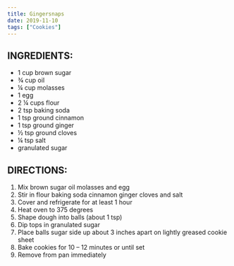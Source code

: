 ```yaml
---
title: Gingersnaps
date: 2019-11-10
tags: ["Cookies"]
---
```


## INGREDIENTS:

* 1 cup brown sugar
* ¾ cup oil
* ¼ cup molasses
* 1 egg
* 2 ¼ cups flour
* 2 tsp baking soda
* 1 tsp ground cinnamon	
* 1 tsp ground ginger
* ½ tsp ground cloves
* ¼ tsp salt
* granulated sugar

## DIRECTIONS:

1.	Mix brown sugar oil molasses and egg
2.	Stir in flour baking soda cinnamon ginger cloves and salt
3.	Cover and refrigerate for at least 1 hour
4.	Heat oven to 375 degrees
5.	Shape dough into balls (about 1 tsp)
6.	Dip tops in granulated sugar
7.	Place balls sugar side up about 3 inches apart on lightly greased cookie sheet
8.	Bake cookies for 10 – 12 minutes or until set
9.	Remove from pan immediately
